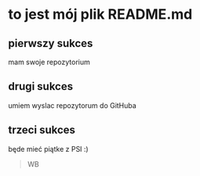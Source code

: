 # to jest mój plik README.md

## pierwszy sukces 
mam swoje repozytorium 

## drugi sukces 
umiem wyslac repozytorum do GitHuba

## trzeci sukces 
będe mieć piątke z PSI :)
 > WB